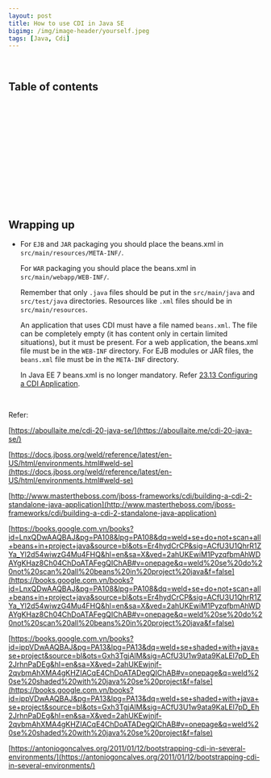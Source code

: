 ```yaml
---
layout: post
title: How to use CDI in Java SE
bigimg: /img/image-header/yourself.jpeg
tags: [Java, Cdi]
---
```





<br>

## Table of contents





<br>

## 





<br>

## 






<br>

## 




<br>

## 




<br>

## Wrapping up
- For ```EJB``` and ```JAR``` packaging you should place the beans.xml in ```src/main/resources/META-INF/```.

    For ```WAR``` packaging you should place the beans.xml in ```src/main/webapp/WEB-INF/```.

    Remember that only ```.java``` files should be put in the ```src/main/java``` and ```src/test/java``` directories. Resources like ```.xml``` files should be in ```src/main/resources```.

    An application that uses CDI must have a file named ```beans.xml```. The file can be completely empty (it has content only in certain limited situations), but it must be present. For a web application, the beans.xml file must be in the ```WEB-INF``` directory. For EJB modules or JAR files, the ```beans.xml``` file must be in the ```META-INF``` directory.

    In Java EE 7 beans.xml is no longer mandatory. Refer [23.13 Configuring a CDI Application](https://docs.oracle.com/javaee/7/tutorial/cdi-basic013.htm).

<br>

Refer:

[https://aboullaite.me/cdi-20-java-se/](https://aboullaite.me/cdi-20-java-se/)

[https://docs.jboss.org/weld/reference/latest/en-US/html/environments.html#weld-se](https://docs.jboss.org/weld/reference/latest/en-US/html/environments.html#weld-se)

[http://www.mastertheboss.com/jboss-frameworks/cdi/building-a-cdi-2-standalone-java-application](http://www.mastertheboss.com/jboss-frameworks/cdi/building-a-cdi-2-standalone-java-application)

[https://books.google.com.vn/books?id=LnxQDwAAQBAJ&pg=PA108&lpg=PA108&dq=weld+se+do+not+scan+all+beans+in+project+java&source=bl&ots=Er4hydCrCP&sig=ACfU3U1QhrR1ZYa_Yl2d54wiwzG4Mu4FHQ&hl=en&sa=X&ved=2ahUKEwiM1PyzqfbmAhWDAYgKHaz8Ch04ChDoATAFegQIChAB#v=onepage&q=weld%20se%20do%20not%20scan%20all%20beans%20in%20project%20java&f=false](https://books.google.com.vn/books?id=LnxQDwAAQBAJ&pg=PA108&lpg=PA108&dq=weld+se+do+not+scan+all+beans+in+project+java&source=bl&ots=Er4hydCrCP&sig=ACfU3U1QhrR1ZYa_Yl2d54wiwzG4Mu4FHQ&hl=en&sa=X&ved=2ahUKEwiM1PyzqfbmAhWDAYgKHaz8Ch04ChDoATAFegQIChAB#v=onepage&q=weld%20se%20do%20not%20scan%20all%20beans%20in%20project%20java&f=false)

[https://books.google.com.vn/books?id=ippVDwAAQBAJ&pg=PA13&lpg=PA13&dq=weld+se+shaded+with+java+se+project&source=bl&ots=Gxh3TgjAlM&sig=ACfU3U1w9ata9KaLEl7pD_Eh2JrhnPaDEg&hl=en&sa=X&ved=2ahUKEwjnjf-2qvbmAhXMA4gKHZIACqE4ChDoATADegQIChAB#v=onepage&q=weld%20se%20shaded%20with%20java%20se%20project&f=false](https://books.google.com.vn/books?id=ippVDwAAQBAJ&pg=PA13&lpg=PA13&dq=weld+se+shaded+with+java+se+project&source=bl&ots=Gxh3TgjAlM&sig=ACfU3U1w9ata9KaLEl7pD_Eh2JrhnPaDEg&hl=en&sa=X&ved=2ahUKEwjnjf-2qvbmAhXMA4gKHZIACqE4ChDoATADegQIChAB#v=onepage&q=weld%20se%20shaded%20with%20java%20se%20project&f=false)

[https://antoniogoncalves.org/2011/01/12/bootstrapping-cdi-in-several-environments/](https://antoniogoncalves.org/2011/01/12/bootstrapping-cdi-in-several-environments/)
